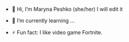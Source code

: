 - :dragon: Hi, I’m Maryna Peshko (she/her)
  I will edit it
  
- 🌱 I’m currently learning ...
- ⚡ Fun fact: I like video game Fortnite.

<!---
MariPeshko/MariPeshko is a ✨ special ✨ repository because its `README.md` (this file) appears on your GitHub profile.
You can click the Preview link to take a look at your changes.
--->
